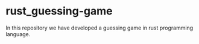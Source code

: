 # rust_guessing-game
In this repository we have developed a guessing game in rust programming language.
